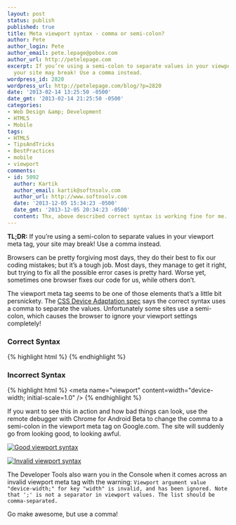 ```yaml
---
layout: post
status: publish
published: true
title: Meta viewport syntax - comma or semi-colon?
author: Pete
author_login: Pete
author_email: pete.lepage@pobox.com
author_url: http://petelepage.com
excerpt: If you’re using a semi-colon to separate values in your viewport meta tag,
  your site may break! Use a comma instead.
wordpress_id: 2820
wordpress_url: http://petelepage.com/blog/?p=2820
date: '2013-02-14 13:25:50 -0500'
date_gmt: '2013-02-14 21:25:50 -0500'
categories:
- Web Design &amp; Development
- HTML5
- Mobile
tags:
- HTML5
- TipsAndTricks
- BestPractices
- mobile
- viewport
comments:
- id: 5092
  author: Kartik
  author_email: kartik@softnsolv.com
  author_url: http://www.softnsolv.com
  date: '2013-12-05 15:34:23 -0500'
  date_gmt: '2013-12-05 20:34:23 -0500'
  content: Thx, above described correct syntax is working fine for me.
---
```


**TL;DR:** If you’re using a semi-colon to separate values in your viewport meta tag, your site may break! Use a comma instead.

Browsers can be pretty forgiving most days, they do their best to fix our coding mistakes; but it’s a tough job.  Most days, they manage to get it right, but trying to fix all the possible error cases is pretty hard.  Worse yet, sometimes one browser fixes our code for us, while others don’t.

The viewport meta tag seems to be one of those elements that’s a little bit persnickety.  The [CSS Device Adaptation spec](http://dev.w3.org/csswg/css-device-adapt/) says the correct syntax uses a comma to separate the values.  Unfortunately some sites use a semi-colon, which causes the browser to ignore your viewport settings completely!

### Correct Syntax

{% highlight html %}
<meta name="viewport" content="width=device-width, initial-scale=1.0" />
{% endhighlight %}

### Incorrect Syntax

{% highlight html %}
<meta name="viewport" content=width="device-width; initial-scale=1.0" />
{% endhighlight %}

If you want to see this in action and how bad things can look, use the remote debugger with Chrome for Android Beta to change the comma to a semi-colon in the viewport meta tag on Google.com.  The site will suddenly go from looking good, to looking awful.  

[![Good viewport syntax](http://petelepage.com/blog/wp-content/uploads/2013/02/vp-comma-180x300.png)](http://petelepage.com/blog/wp-content/uploads/2013/02/vp-comma.png)

[![Invalid viewport syntax](http://petelepage.com/blog/wp-content/uploads/2013/02/vp-semicolon-180x300.png)](http://petelepage.com/blog/wp-content/uploads/2013/02/vp-semicolon.png)

<div style="clear:both;"></div>

The Developer Tools also warn you in the Console when it comes across an invalid viewport meta tag with the warning: `Viewport argument value "device-width;" for key "width" is invalid, and has been ignored. Note that ';' is not a separator in viewport values. The list should be comma-separated.`

Go make awesome, but use a comma!